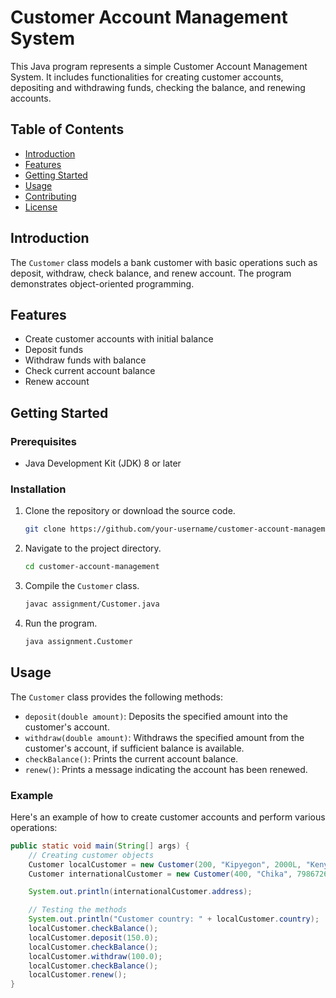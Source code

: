 # Customer Account Management System

This Java program represents a simple Customer Account Management System. It includes functionalities for creating customer accounts, depositing and withdrawing funds, checking the balance, and renewing accounts.

## Table of Contents

- [Introduction](#introduction)
- [Features](#features)
- [Getting Started](#getting-started)
- [Usage](#usage)
- [Contributing](#contributing)
- [License](#license)

## Introduction

The `Customer` class models a bank customer with basic operations such as deposit, withdraw, check balance, and renew account. The program demonstrates object-oriented programming.

## Features

- Create customer accounts with initial balance
- Deposit funds
- Withdraw funds with balance 
- Check current account balance
- Renew account

## Getting Started

### Prerequisites

- Java Development Kit (JDK) 8 or later

### Installation

1. Clone the repository or download the source code.

    ```sh
    git clone https://github.com/your-username/customer-account-management.git
    ```

2. Navigate to the project directory.

    ```sh
    cd customer-account-management
    ```

3. Compile the `Customer` class.

    ```sh
    javac assignment/Customer.java
    ```

4. Run the program.

    ```sh
    java assignment.Customer
    ```

## Usage

The `Customer` class provides the following methods:

- `deposit(double amount)`: Deposits the specified amount into the customer's account.
- `withdraw(double amount)`: Withdraws the specified amount from the customer's account, if sufficient balance is available.
- `checkBalance()`: Prints the current account balance.
- `renew()`: Prints a message indicating the account has been renewed.

### Example

Here's an example of how to create customer accounts and perform various operations:

```java
public static void main(String[] args) {
    // Creating customer objects
    Customer localCustomer = new Customer(200, "Kipyegon", 2000L, "Kenya", "400 Main St", 500.00);
    Customer internationalCustomer = new Customer(400, "Chika", 7986726L, "Egypt", "400 Gaza", 7000.88);

    System.out.println(internationalCustomer.address);

    // Testing the methods
    System.out.println("Customer country: " + localCustomer.country);
    localCustomer.checkBalance();
    localCustomer.deposit(150.0);
    localCustomer.checkBalance();
    localCustomer.withdraw(100.0);
    localCustomer.checkBalance();
    localCustomer.renew();
}
